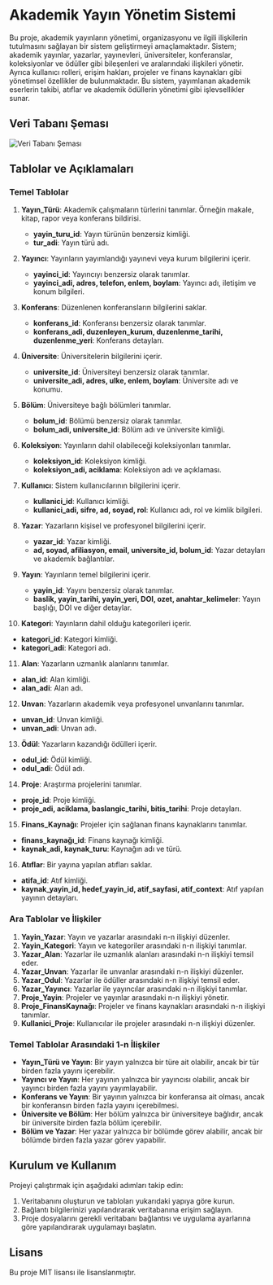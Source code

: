 # Akademik Yayın Yönetim Sistemi

Bu proje, akademik yayınların yönetimi, organizasyonu ve ilgili ilişkilerin tutulmasını sağlayan bir sistem geliştirmeyi amaçlamaktadır. Sistem; akademik yayınlar, yazarlar, yayınevleri, üniversiteler, konferanslar, koleksiyonlar ve ödüller gibi bileşenleri ve aralarındaki ilişkileri yönetir. Ayrıca kullanıcı rolleri, erişim hakları, projeler ve finans kaynakları gibi yönetimsel özellikler de bulunmaktadır. Bu sistem, yayımlanan akademik eserlerin takibi, atıflar ve akademik ödüllerin yönetimi gibi işlevsellikler sunar.

## Veri Tabanı Şeması
![Veri Tabanı Şeması](https://github.com/user-attachments/assets/e2240128-de86-4efd-8279-509c4dcf693f)




## Tablolar ve Açıklamaları

### Temel Tablolar

1. **Yayın_Türü**: Akademik çalışmaların türlerini tanımlar. Örneğin makale, kitap, rapor veya konferans bildirisi.
   - **yayin_turu_id**: Yayın türünün benzersiz kimliği.
   - **tur_adi**: Yayın türü adı.

2. **Yayıncı**: Yayınların yayımlandığı yayınevi veya kurum bilgilerini içerir.
   - **yayinci_id**: Yayıncıyı benzersiz olarak tanımlar.
   - **yayinci_adi, adres, telefon, enlem, boylam**: Yayıncı adı, iletişim ve konum bilgileri.

3. **Konferans**: Düzenlenen konferansların bilgilerini saklar.
   - **konferans_id**: Konferansı benzersiz olarak tanımlar.
   - **konferans_adi, duzenleyen_kurum, duzenlenme_tarihi, duzenlenme_yeri**: Konferans detayları.

4. **Üniversite**: Üniversitelerin bilgilerini içerir.
   - **universite_id**: Üniversiteyi benzersiz olarak tanımlar.
   - **universite_adi, adres, ulke, enlem, boylam**: Üniversite adı ve konumu.

5. **Bölüm**: Üniversiteye bağlı bölümleri tanımlar.
   - **bolum_id**: Bölümü benzersiz olarak tanımlar.
   - **bolum_adi, universite_id**: Bölüm adı ve üniversite kimliği.

6. **Koleksiyon**: Yayınların dahil olabileceği koleksiyonları tanımlar.
   - **koleksiyon_id**: Koleksiyon kimliği.
   - **koleksiyon_adi, aciklama**: Koleksiyon adı ve açıklaması.

7. **Kullanıcı**: Sistem kullanıcılarının bilgilerini içerir.
   - **kullanici_id**: Kullanıcı kimliği.
   - **kullanici_adi, sifre, ad, soyad, rol**: Kullanıcı adı, rol ve kimlik bilgileri.

8. **Yazar**: Yazarların kişisel ve profesyonel bilgilerini içerir.
   - **yazar_id**: Yazar kimliği.
   - **ad, soyad, afiliasyon, email, universite_id, bolum_id**: Yazar detayları ve akademik bağlantılar.

9. **Yayın**: Yayınların temel bilgilerini içerir.
   - **yayin_id**: Yayını benzersiz olarak tanımlar.
   - **baslik, yayin_tarihi, yayin_yeri, DOI, ozet, anahtar_kelimeler**: Yayın başlığı, DOI ve diğer detaylar.

10. **Kategori**: Yayınların dahil olduğu kategorileri içerir.
   - **kategori_id**: Kategori kimliği.
   - **kategori_adi**: Kategori adı.

11. **Alan**: Yazarların uzmanlık alanlarını tanımlar.
   - **alan_id**: Alan kimliği.
   - **alan_adi**: Alan adı.

12. **Unvan**: Yazarların akademik veya profesyonel unvanlarını tanımlar.
   - **unvan_id**: Unvan kimliği.
   - **unvan_adi**: Unvan adı.

13. **Ödül**: Yazarların kazandığı ödülleri içerir.
   - **odul_id**: Ödül kimliği.
   - **odul_adi**: Ödül adı.

14. **Proje**: Araştırma projelerini tanımlar.
   - **proje_id**: Proje kimliği.
   - **proje_adi, aciklama, baslangic_tarihi, bitis_tarihi**: Proje detayları.

15. **Finans_Kaynağı**: Projeler için sağlanan finans kaynaklarını tanımlar.
   - **finans_kaynağı_id**: Finans kaynağı kimliği.
   - **kaynak_adi, kaynak_turu**: Kaynağın adı ve türü.

16. **Atıflar**: Bir yayına yapılan atıfları saklar.
   - **atifa_id**: Atıf kimliği.
   - **kaynak_yayin_id, hedef_yayin_id, atif_sayfasi, atif_context**: Atıf yapılan yayının detayları.

### Ara Tablolar ve İlişkiler

1. **Yayin_Yazar**: Yayın ve yazarlar arasındaki n-n ilişkiyi düzenler.
2. **Yayin_Kategori**: Yayın ve kategoriler arasındaki n-n ilişkiyi tanımlar.
3. **Yazar_Alan**: Yazarlar ile uzmanlık alanları arasındaki n-n ilişkiyi temsil eder.
4. **Yazar_Unvan**: Yazarlar ile unvanlar arasındaki n-n ilişkiyi düzenler.
5. **Yazar_Odul**: Yazarlar ile ödüller arasındaki n-n ilişkiyi temsil eder.
6. **Yazar_Yayıncı**: Yazarlar ile yayıncılar arasındaki n-n ilişkiyi tanımlar.
7. **Proje_Yayin**: Projeler ve yayınlar arasındaki n-n ilişkiyi yönetir.
8. **Proje_FinansKaynağı**: Projeler ve finans kaynakları arasındaki n-n ilişkiyi tanımlar.
9. **Kullanici_Proje**: Kullanıcılar ile projeler arasındaki n-n ilişkiyi düzenler.

### Temel Tablolar Arasındaki 1-n İlişkiler

- **Yayın_Türü ve Yayın**: Bir yayın yalnızca bir türe ait olabilir, ancak bir tür birden fazla yayını içerebilir.
- **Yayıncı ve Yayın**: Her yayının yalnızca bir yayıncısı olabilir, ancak bir yayıncı birden fazla yayını yayımlayabilir.
- **Konferans ve Yayın**: Bir yayının yalnızca bir konferansa ait olması, ancak bir konferansın birden fazla yayını içerebilmesi.
- **Üniversite ve Bölüm**: Her bölüm yalnızca bir üniversiteye bağlıdır, ancak bir üniversite birden fazla bölüm içerebilir.
- **Bölüm ve Yazar**: Her yazar yalnızca bir bölümde görev alabilir, ancak bir bölümde birden fazla yazar görev yapabilir.

## Kurulum ve Kullanım

Projeyi çalıştırmak için aşağıdaki adımları takip edin:

1. Veritabanını oluşturun ve tabloları yukarıdaki yapıya göre kurun.
2. Bağlantı bilgilerinizi yapılandırarak veritabanına erişim sağlayın.
3. Proje dosyalarını gerekli veritabanı bağlantısı ve uygulama ayarlarına göre yapılandırarak uygulamayı başlatın.

## Lisans
Bu proje MIT lisansı ile lisanslanmıştır. 

